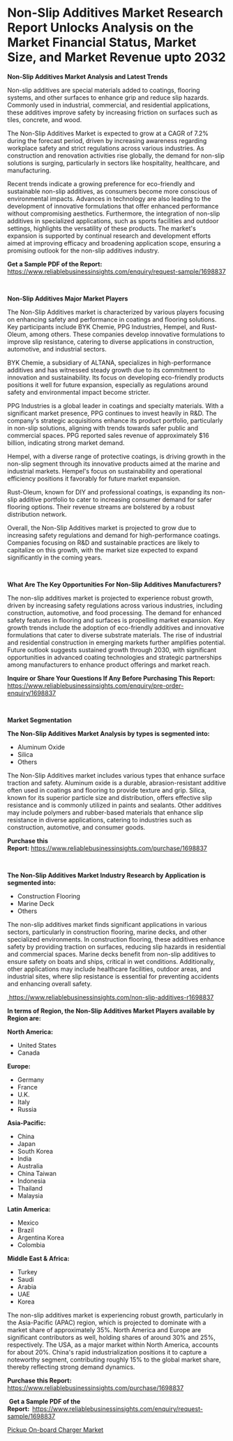 <p><h1>Non-Slip Additives Market Research Report Unlocks Analysis on the Market Financial Status, Market Size, and Market Revenue upto 2032</h1></p><p><strong>Non-Slip Additives Market Analysis and Latest Trends</strong></p>
<p><p>Non-slip additives are special materials added to coatings, flooring systems, and other surfaces to enhance grip and reduce slip hazards. Commonly used in industrial, commercial, and residential applications, these additives improve safety by increasing friction on surfaces such as tiles, concrete, and wood.</p><p>The Non-Slip Additives Market is expected to grow at a CAGR of 7.2% during the forecast period, driven by increasing awareness regarding workplace safety and strict regulations across various industries. As construction and renovation activities rise globally, the demand for non-slip solutions is surging, particularly in sectors like hospitality, healthcare, and manufacturing.</p><p>Recent trends indicate a growing preference for eco-friendly and sustainable non-slip additives, as consumers become more conscious of environmental impacts. Advances in technology are also leading to the development of innovative formulations that offer enhanced performance without compromising aesthetics. Furthermore, the integration of non-slip additives in specialized applications, such as sports facilities and outdoor settings, highlights the versatility of these products. The market's expansion is supported by continual research and development efforts aimed at improving efficacy and broadening application scope, ensuring a promising outlook for the non-slip additives industry.</p></p>
<p><strong>Get a Sample PDF of the Report:&nbsp;</strong> <a href="https://www.reliablebusinessinsights.com/enquiry/request-sample/1698837?utm_campaign=3275&utm_medium=2&utm_source=Github&utm_content=ia&utm_term=27032025&utm_id=non-slip-additives">https://www.reliablebusinessinsights.com/enquiry/request-sample/1698837</a></p>
<p>&nbsp;</p>
<p><strong>Non-Slip Additives Major Market Players</strong></p>
<p><p>The Non-Slip Additives market is characterized by various players focusing on enhancing safety and performance in coatings and flooring solutions. Key participants include BYK Chemie, PPG Industries, Hempel, and Rust-Oleum, among others. These companies develop innovative formulations to improve slip resistance, catering to diverse applications in construction, automotive, and industrial sectors.</p><p>BYK Chemie, a subsidiary of ALTANA, specializes in high-performance additives and has witnessed steady growth due to its commitment to innovation and sustainability. Its focus on developing eco-friendly products positions it well for future expansion, especially as regulations around safety and environmental impact become stricter.</p><p>PPG Industries is a global leader in coatings and specialty materials. With a significant market presence, PPG continues to invest heavily in R&D. The company's strategic acquisitions enhance its product portfolio, particularly in non-slip solutions, aligning with trends towards safer public and commercial spaces. PPG reported sales revenue of approximately $16 billion, indicating strong market demand.</p><p>Hempel, with a diverse range of protective coatings, is driving growth in the non-slip segment through its innovative products aimed at the marine and industrial markets. Hempel's focus on sustainability and operational efficiency positions it favorably for future market expansion.</p><p>Rust-Oleum, known for DIY and professional coatings, is expanding its non-slip additive portfolio to cater to increasing consumer demand for safer flooring options. Their revenue streams are bolstered by a robust distribution network.</p><p>Overall, the Non-Slip Additives market is projected to grow due to increasing safety regulations and demand for high-performance coatings. Companies focusing on R&D and sustainable practices are likely to capitalize on this growth, with the market size expected to expand significantly in the coming years.</p></p>
<p>&nbsp;</p>
<p><strong>What Are The Key Opportunities For Non-Slip Additives Manufacturers?</strong></p>
<p><p>The non-slip additives market is projected to experience robust growth, driven by increasing safety regulations across various industries, including construction, automotive, and food processing. The demand for enhanced safety features in flooring and surfaces is propelling market expansion. Key growth trends include the adoption of eco-friendly additives and innovative formulations that cater to diverse substrate materials. The rise of industrial and residential construction in emerging markets further amplifies potential. Future outlook suggests sustained growth through 2030, with significant opportunities in advanced coating technologies and strategic partnerships among manufacturers to enhance product offerings and market reach.</p></p>
<p><strong>Inquire or Share Your Questions If Any Before Purchasing This Report:</strong> <a href="https://www.reliablebusinessinsights.com/enquiry/pre-order-enquiry/1698837?utm_campaign=3275&utm_medium=2&utm_source=Github&utm_content=ia&utm_term=27032025&utm_id=non-slip-additives">https://www.reliablebusinessinsights.com/enquiry/pre-order-enquiry/1698837</a></p>
<p>&nbsp;</p>
<p><strong>Market Segmentation</strong></p>
<p><strong>The Non-Slip Additives Market Analysis by types is segmented into:</strong></p>
<p><ul><li>Aluminum Oxide</li><li>Silica</li><li>Others</li></ul></p>
<p><p>The Non-Slip Additives market includes various types that enhance surface traction and safety. Aluminum oxide is a durable, abrasion-resistant additive often used in coatings and flooring to provide texture and grip. Silica, known for its superior particle size and distribution, offers effective slip resistance and is commonly utilized in paints and sealants. Other additives may include polymers and rubber-based materials that enhance slip resistance in diverse applications, catering to industries such as construction, automotive, and consumer goods.</p></p>
<p><strong>Purchase this Report:&nbsp;</strong><a href="https://www.reliablebusinessinsights.com/purchase/1698837?utm_campaign=3275&utm_medium=2&utm_source=Github&utm_content=ia&utm_term=27032025&utm_id=non-slip-additives">https://www.reliablebusinessinsights.com/purchase/1698837</a></p>
<p>&nbsp;</p>
<p><strong>The Non-Slip Additives Market Industry Research by Application is segmented into:</strong></p>
<p><ul><li>Construction Flooring</li><li>Marine Deck</li><li>Others</li></ul></p>
<p><p>The non-slip additives market finds significant applications in various sectors, particularly in construction flooring, marine decks, and other specialized environments. In construction flooring, these additives enhance safety by providing traction on surfaces, reducing slip hazards in residential and commercial spaces. Marine decks benefit from non-slip additives to ensure safety on boats and ships, critical in wet conditions. Additionally, other applications may include healthcare facilities, outdoor areas, and industrial sites, where slip resistance is essential for preventing accidents and enhancing overall safety.</p></p>
<p><a href="https://www.reliablebusinessinsights.com/non-slip-additives-r1698837?utm_campaign=3275&utm_medium=2&utm_source=Github&utm_content=ia&utm_term=27032025&utm_id=non-slip-additives">&nbsp;https://www.reliablebusinessinsights.com/non-slip-additives-r1698837</a></p>
<p><strong>In terms of Region, the Non-Slip Additives Market Players available by Region are:</strong></p>
<p>
    <p> <strong> North America: </strong>
        <ul>
            <li>United States</li>
            <li>Canada</li>
        </ul>
        </p> 
    <p> <strong> Europe: </strong>
        <ul>
            <li>Germany</li>
            <li>France</li>
            <li>U.K.</li>
            <li>Italy</li>
            <li>Russia</li>
        </ul>
        </p> 
    <p> <strong> Asia-Pacific: </strong>
        <ul>
            <li>China</li>
            <li>Japan</li>
            <li>South Korea</li>
            <li>India</li>
            <li>Australia</li>
            <li>China Taiwan</li>
            <li>Indonesia</li>
            <li>Thailand</li>
            <li>Malaysia</li>
        </ul>
        </p> 
    <p> <strong> Latin America: </strong>
        <ul>
            <li>Mexico</li>
            <li>Brazil</li>
            <li>Argentina Korea</li>
            <li>Colombia</li>
        </ul>
        </p> 
    <p> <strong> Middle East & Africa: </strong>
        <ul>
            <li>Turkey</li>
            <li>Saudi</li>
            <li>Arabia</li>
            <li>UAE</li>
            <li>Korea</li>
        </ul>
    </p>
    </p>
<p><p>The non-slip additives market is experiencing robust growth, particularly in the Asia-Pacific (APAC) region, which is projected to dominate with a market share of approximately 35%. North America and Europe are significant contributors as well, holding shares of around 30% and 25%, respectively. The USA, as a major market within North America, accounts for about 20%. China's rapid industrialization positions it to capture a noteworthy segment, contributing roughly 15% to the global market share, thereby reflecting strong demand dynamics.</p></p>
<p><strong>Purchase this Report: </strong><a href="https://www.reliablebusinessinsights.com/purchase/1698837?utm_campaign=3275&utm_medium=2&utm_source=Github&utm_content=ia&utm_term=27032025&utm_id=non-slip-additives">https://www.reliablebusinessinsights.com/purchase/1698837</a></p>
<p>&nbsp;<strong>Get a Sample PDF of the Report:&nbsp;&nbsp;</strong><a href="https://www.reliablebusinessinsights.com/enquiry/request-sample/1698837?utm_campaign=3275&utm_medium=2&utm_source=Github&utm_content=ia&utm_term=27032025&utm_id=non-slip-additives">https://www.reliablebusinessinsights.com/enquiry/request-sample/1698837</a></p>
<p><strong></strong></p>
<p><p><a href="https://github.com/merkinedry7b/Market-Research-Report-List-1/blob/main/pickup-on-board-charger-market.md?utm_campaign=3275&utm_medium=2&utm_source=Github&utm_content=ia&utm_term=27032025&utm_id=non-slip-additives">Pickup On-board Charger Market</a></p></p>